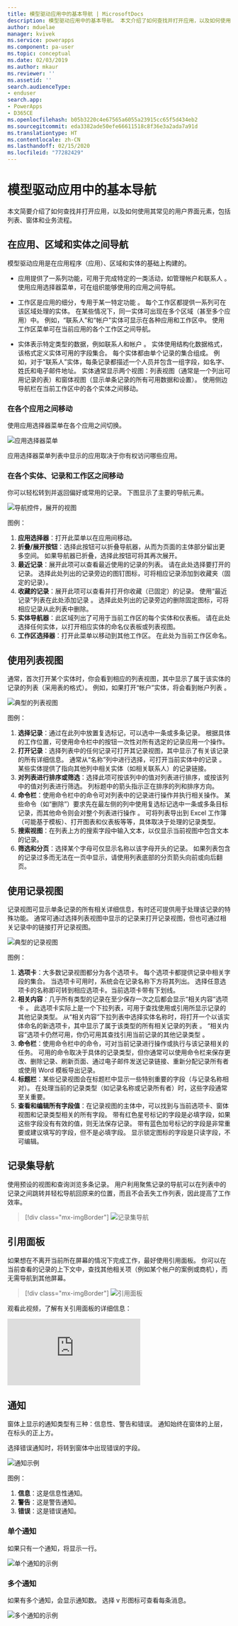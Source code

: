```yaml
---
title: 模型驱动应用中的基本导航 | MicrosoftDocs
description: 模型驱动应用中的基本导航。 本文介绍了如何查找并打开应用，以及如何使用其常见的用户界面元素，包括列表、窗体和业务流程。
author: mduelae
manager: kvivek
ms.service: powerapps
ms.component: pa-user
ms.topic: conceptual
ms.date: 02/03/2019
ms.author: mkaur
ms.reviewer: ''
ms.assetid: ''
search.audienceType:
- enduser
search.app:
- PowerApps
- D365CE
ms.openlocfilehash: b05b3220c4e67565a6055a23915cc65f5d434eb2
ms.sourcegitcommit: eda3382ade50efe66611518c8f36e3a2ada7a91d
ms.translationtype: HT
ms.contentlocale: zh-CN
ms.lasthandoff: 02/15/2020
ms.locfileid: "77282429"
---
```

#  <a name="basic-navigation-in-a-model-driven-app"></a>模型驱动应用中的基本导航 

本文简要介绍了如何查找并打开应用，以及如何使用其常见的用户界面元素，包括列表、窗体和业务流程。

## <a name="navigating-among-apps-areas-and-entities"></a>在应用、区域和实体之间导航

模型驱动应用是在应用程序（应用）、区域和实体的基础上构建的。

- 应用提供了一系列功能，可用于完成特定的一类活动，如管理帐户和联系人  。 使用应用选择器菜单，可在组织能够使用的应用之间导航。

- 工作区是应用的细分，专用于某一特定功能  。 每个工作区都提供一系列可在该区域处理的实体。 在某些情况下，同一实体可出现在多个区域（甚至多个应用）中。 例如，“联系人”和“帐户”实体可显示在各种应用和工作区中。 使用工作区菜单可在当前应用的各个工作区之间导航。

- 实体表示特定类型的数据，例如联系人和帐户  。 实体使用结构化数据格式，该格式定义实体可用的字段集合。 每个实体都由单个记录的集合组成。 例如，对于“联系人”实体，每条记录都描述一个人员并包含一组字段，如名字、姓氏和电子邮件地址。 实体通常显示两个视图：列表视图（通常是一个列出可用记录的表）和窗体视图（显示单条记录的所有可用数据和设置）。 使用侧边导航栏在当前工作区中的各个实体之间移动。

### <a name="move-between-apps"></a>在各个应用之间移动

使用应用选择器菜单在各个应用之间切换。

![应用选择器菜单](media/app-selector.png "应用选择器菜单")

应用选择器菜单列表中显示的应用取决于你有权访问哪些应用。 

### <a name="move-between-entities-records-and-work-areas"></a>在各个实体、记录和工作区之间移动

你可以轻松转到并返回偏好或常用的记录。 下图显示了主要的导航元素。

![导航控件，展开的视图](media/nav-expanded.png "导航控件，展开的视图")

图例：

1. **应用选择器**：打开此菜单以在应用间移动。
2. **折叠/展开按钮**：选择此按钮可以折叠导航器，从而为页面的主体部分留出更多空间。 如果导航器已折叠，选择此按钮可将其再次展开。
3. **最近记录**：展开此项可以查看最近使用的记录的列表。 请在此处选择要打开的记录。 选择此处列出的记录旁边的图钉图标，可将相应记录添加到收藏夹（固定的记录）。
4. **收藏的记录**：展开此项可以查看并打开你收藏（已固定）的记录。 使用“最近记录”列表在此处添加记录  。 选择此处列出的记录旁边的删除固定图标，可将相应记录从此列表中删除。
5. **实体导航器**：此区域列出了可用于当前工作区的每个实体和仪表板。 请在此处选择任何实体，以打开相应实体的命名仪表板或列表视图。
6. **工作区选择器**：打开此菜单以移动到其他工作区。 在此处为当前工作区命名。

## <a name="working-with-list-views"></a>使用列表视图

通常，首次打开某个实体时，你会看到相应的列表视图，其中显示了属于该实体的记录的列表（采用表的格式）。 例如，如果打开“帐户”实体，将会看到帐户列表  。

![典型的列表视图](media/list-view.png "典型的列表视图")

图例：

1. **选择记录**：通过在此列中放置复选标记，可以选中一条或多条记录。 根据具体的工作位置，可使用命令栏中的按钮一次性对所有选定的记录应用一个操作。
2. **打开记录**：选择列表中的任何记录可打开其记录视图，其中显示了有关该记录的所有详细信息。 通常从“名称”列中进行选择，可打开当前实体中的记录  。 某些实体提供了指向其他列中相关实体（如相关联系人）的记录链接。
3. **对列表进行排序或筛选**：选择此项可按该列中的值对列表进行排序，或按该列中的值对列表进行筛选。 列标题中的箭头指示正在排序的列和排序方向。 
4. **命令栏**：使用命令栏中的命令可对列表中的记录进行操作并执行相关操作。 某些命令（如“删除”）要求先在最左侧的列中使用复选标记选中一条或多条目标记录，而其他命令则会对整个列表进行操作  。 可将列表导出到 Excel 工作簿（可能基于模板）、打开图表和仪表板等等，具体取决于处理的记录类型。
5. **搜索视图**：在列表上方的搜索字段中输入文本，以仅显示当前视图中包含文本的记录。
6. **筛选和分页**：选择某个字母可仅显示名称以该字母开头的记录。 如果列表包含的记录过多而无法在一页中显示，请使用列表底部的分页箭头向前或向后翻页。

## <a name="working-with-record-views"></a>使用记录视图

记录视图可显示单条记录的所有相关详细信息，有时还可提供用于处理该记录的特殊功能。 通常可通过选择列表视图中显示的记录来打开记录视图，但也可通过相关记录中的链接打开记录视图。

![典型的记录视图](media/form-view.png "典型的记录视图")

图例：


1. **选项卡**：大多数记录视图都分为各个选项卡。 每个选项卡都提供记录中相关字段的集合。 当选项卡可用时，系统会在记录名称下方将其列出。 选择任意选项卡的名称即可转到相应选项卡。当前选项卡带有下划线。
2. **相关内容**：几乎所有类型的记录在至少保存一次之后都会显示“相关内容”选项卡  。 此选项卡实际上是一个下拉列表，可用于查找使用或引用所显示记录的其他记录类型。 从“相关内容”下拉列表中选择实体名称时，将打开一个以该实体命名的新选项卡，其中显示了属于该类型的所有相关记录的列表  。 “相关内容”选项卡仍然可用，你仍可用其查找引用当前记录的其他记录类型  。
3. **命令栏**：使用命令栏中的命令，可对当前记录进行操作或执行与该记录相关的任务。 可用的命令取决于具体的记录类型，但你通常可以使用命令栏来保存更改、删除记录、刷新页面、通过电子邮件发送记录链接、重新分配记录所有者或使用 Word 模板导出记录。
4. **标题栏**：某些记录视图会在标题栏中显示一些特别重要的字段（与记录名称相对）。 在处理当前的记录类型（如记录名称或记录所有者）时，这些字段通常至关重要。
5. **查看和编辑所有字段值**：在记录视图的主体中，可以找到与当前选项卡、窗体视图和记录类型相关的所有字段。 带有红色星号标记的字段是必填字段，如果这些字段没有有效的值，则无法保存记录。 带有蓝色加号标记的字段是非常重要或建议填写的字段，但不是必填字段。 显示锁定图标的字段是只读字段，不可编辑。

## <a name="record-set-navigation"></a>记录集导航 

使用预设的视图和查询浏览多条记录。 用户利用聚焦记录的导航可以在列表中的记录之间跳转并轻松导航回原来的位置，而且不会丢失工作列表，因此提高了工作效率。

> [!div class="mx-imgBorder"]
> ![记录集导航](media/recordset1.png "记录集导航")

## <a name="reference-panel"></a>引用面板

如果想在不离开当前所在屏幕的情况下完成工作，最好使用引用面板。 你可以在当前查看的记录的上下文中，查找其他相关项（例如某个帐户的案例或商机），而无需导航到其他屏幕。

> [!div class="mx-imgBorder"]
> ![引用面板](media/reference-panel1.png "引用面板")

 观看此视频，了解有关引用面板的详细信息：

<div class="embeddedvideo"><iframe src="https://www.microsoft.com/videoplayer/embed/d8224c3f-6e20-4b8e-9d0d-b0f5602c7708" frameborder="0" allowfullscreen=""></iframe></div>

## <a name="notifications"></a>通知 

窗体上显示的通知类型有三种：信息性、警告和错误。 通知始终在窗体的上层，在标头的正上方。

选择错误通知时，将转到窗体中出现错误的字段。

![通知示例](media/notifications.png "通知示例")

图例：

1. **信息**：这是信息性通知。
2. **警告**：这是警告通知。 
3. **错误**：这是错误通知。 



### <a name="single-notification"></a>单个通知

如果只有一个通知，将显示一行。

![单个通知的示例](media/single_notification.png "单个通知的示例")

### <a name="multiple-notifications"></a>多个通知

如果有多个通知，会显示通知数。 选择 v 形图标可查看每条消息。

![多个通知的示例](media/multiple_notification.png "多个通知的示例")
